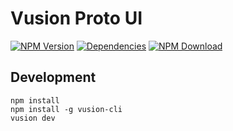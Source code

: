 # Vusion Proto UI

[![NPM Version][npm-img]][npm-url]
[![Dependencies][david-img]][david-url]
[![NPM Download][download-img]][download-url]

[npm-img]: http://img.shields.io/npm/v/proto-ui.vusion.svg?style=flat-square
[npm-url]: http://npmjs.org/package/proto-ui.vusion
[david-img]: http://img.shields.io/david/vusion/cloud-ui.svg?style=flat-square
[david-url]: https://david-dm.org/vusion/cloud-ui
[download-img]: https://img.shields.io/npm/dm/proto-ui.vusion.svg?style=flat-square
[download-url]: https://npmjs.org/package/proto-ui.vusion

## Development

``` shell
npm install
npm install -g vusion-cli
vusion dev
```
